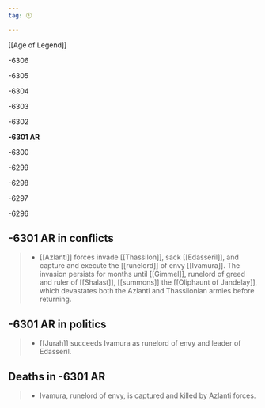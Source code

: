 ```yaml
---
tag: 🕛

---
```

[[Age of Legend]]


-6306

-6305

-6304

-6303

-6302

**-6301 AR**

-6300

-6299

-6298

-6297

-6296



## -6301 AR in conflicts

>  - [[Azlanti]] forces invade [[Thassilon]], sack [[Edasseril]], and capture and execute the [[runelord]] of envy [[Ivamura]]. The invasion persists for months until [[Gimmel]], runelord of greed and ruler of [[Shalast]], [[summons]] the [[Oliphaunt of Jandelay]], which devastates both the Azlanti and Thassilonian armies before returning.


## -6301 AR in politics

>  - [[Jurah]] succeeds Ivamura as runelord of envy and leader of Edasseril.


## Deaths in -6301 AR

>  - Ivamura, runelord of envy, is captured and killed by Azlanti forces.






